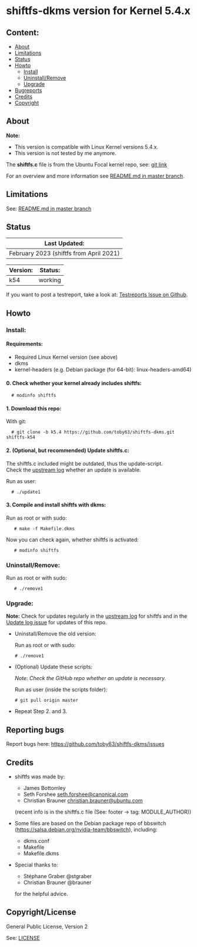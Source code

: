 
# shiftfs-dkms version for Kernel 5.4.x

Content:
--------
* [About](#about)
* [Limitations](#limitations)
* [Status](#status)
* [Howto](#howto)
    * [Install](#install)
    * [Uninstall/Remove](#uninstallremove)
    * [Upgrade](#upgrade)
* [Bugreports](#reporting-bugs)
* [Credits](#credits)
* [Copyright](#copyrightlicense)


## About

**Note:** 

- This version is compatible with Linux Kernel versions 5.4.x.
- This version is not tested by me anymore.

The **shiftfs.c** file is from the Ubuntu Focal kernel repo, see: [git link](https://git.launchpad.net/~ubuntu-kernel/ubuntu/+source/linux/+git/focal/tree/fs/shiftfs.c)

For an overview and more information see [README.md in master branch](https://github.com/toby63/shiftfs-dkms/blob/master/README.md).

## Limitations

See: [README.md in master branch](https://github.com/toby63/shiftfs-dkms#known-issues)

## Status

| Last Updated: |
| --- |
| February 2023 (shiftfs from April 2021) |

| Version: | Status: |
| --- | --- | 
| k54 | working |

If you want to post a testreport, take a look at: [Testreports Issue on Github](https://github.com/toby63/shiftfs-dkms/issues/3).

## Howto

### Install:

#### Requirements:
 * Required Linux Kernel version (see above)
 * dkms
 * kernel-headers (e.g. Debian package (for 64-bit): linux-headers-amd64)

#### 0. Check whether your kernel already includes shiftfs:

      # modinfo shiftfs

#### 1. Download this repo:
  
 With git:

      # git clone -b k5.4 https://github.com/toby63/shiftfs-dkms.git shiftfs-k54


#### 2. (Optional, but recommended) Update shiftfs.c:

 The shiftfs.c included might be outdated, thus the update-script.   
 Check the [upstream log](https://git.launchpad.net/~ubuntu-kernel/ubuntu/+source/linux/+git/focal/log/fs/shiftfs.c) whether an update is available.

 Run as user:

      # ./update1


#### 3. Compile and install shiftfs with dkms:

 Run as root or with sudo:

       # make -f Makefile.dkms

 Now you can check again, whether shiftfs is activated:

       # modinfo shiftfs

### Uninstall/Remove:  

   Run as root or with sudo:

       # ./remove1
       
### Upgrade:

**Note:** Check for updates regularly in the [upstream log](https://git.launchpad.net/~ubuntu-kernel/ubuntu/+source/linux/+git/focal/log/fs/shiftfs.c) for shiftfs and in the [Update log issue](https://github.com/toby63/shiftfs-dkms/issues/12) for updates of this repo.

 
 * Uninstall/Remove the old version:

   Run as root or with sudo:

       # ./remove1

 * (Optional) Update these scripts:
   
   _Note: Check the GitHub repo whether an update is necessary._
   
   Run as user (inside the scripts folder):
       
       # git pull origin master
 
 * Repeat Step 2. and 3.


## Reporting bugs

 Report bugs here:
 https://github.com/toby63/shiftfs-dkms/issues


## Credits

* shiftfs was made by:
   * James Bottomley
   * Seth Forshee <seth.forshee@canonical.com>
   * Christian Brauner <christian.brauner@ubuntu.com>   
   
   (recent info is in the shiftfs.c file (See: footer -> tag: MODULE_AUTHOR))

* Some files are based on the Debian package repo of bbswitch (https://salsa.debian.org/nvidia-team/bbswitch), including:
   * dkms.conf
   * Makefile
   * Makefile.dkms
   
* Special thanks to:
   * Stéphane Graber @stgraber
   * Christian Brauner @brauner   
   
  for the helpful advice.


## Copyright/License

General Public License, Version 2

See: [LICENSE](LICENSE)
